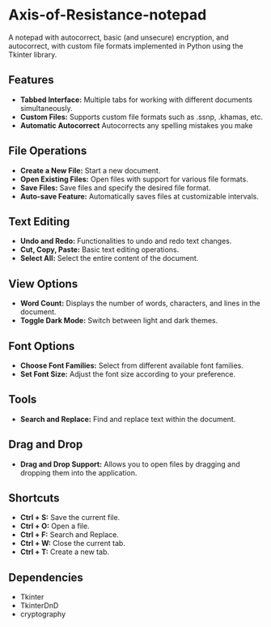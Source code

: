 # Axis-of-Resistance-notepad
A notepad with autocorrect, basic (and unsecure) encryption, and autocorrect, with custom file formats implemented in Python using the Tkinter library.

## Features

- **Tabbed Interface:** Multiple tabs for working with different documents simultaneously.
- **Custom Files:** Supports custom file formats such as .ssnp, .khamas, etc.
- **Automatic Autocorrect** Autocorrects any spelling mistakes you make

## File Operations

- **Create a New File:** Start a new document.
- **Open Existing Files:** Open files with support for various file formats.
- **Save Files:** Save files and specify the desired file format.
- **Auto-save Feature:** Automatically saves files at customizable intervals.

## Text Editing

- **Undo and Redo:** Functionalities to undo and redo text changes.
- **Cut, Copy, Paste:** Basic text editing operations.
- **Select All:** Select the entire content of the document.

## View Options

- **Word Count:** Displays the number of words, characters, and lines in the document.
- **Toggle Dark Mode:** Switch between light and dark themes.

## Font Options

- **Choose Font Families:** Select from different available font families.
- **Set Font Size:** Adjust the font size according to your preference.

## Tools

- **Search and Replace:** Find and replace text within the document.

## Drag and Drop

- **Drag and Drop Support:** Allows you to open files by dragging and dropping them into the application.

## Shortcuts

- **Ctrl + S:** Save the current file.
- **Ctrl + O:** Open a file.
- **Ctrl + F:** Search and Replace.
- **Ctrl + W:** Close the current tab.
- **Ctrl + T:** Create a new tab.

## Dependencies

- Tkinter
- TkinterDnD
- cryptography

